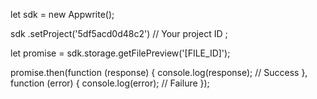 let sdk = new Appwrite();

sdk
    .setProject('5df5acd0d48c2') // Your project ID
;

let promise = sdk.storage.getFilePreview('[FILE_ID]');

promise.then(function (response) {
    console.log(response); // Success
}, function (error) {
    console.log(error); // Failure
});